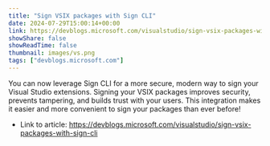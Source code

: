 ```yaml
---
title: "Sign VSIX packages with Sign CLI"
date: 2024-07-29T15:00:14+00:00
link: https://devblogs.microsoft.com/visualstudio/sign-vsix-packages-with-sign-cli
showShare: false
showReadTime: false
thumbnail: images/vs.png
tags: ["devblogs.microsoft.com"]
---
```

You can now leverage Sign CLI for a more secure, modern way to sign your Visual Studio extensions. Signing your VSIX packages improves security, prevents tampering, and builds trust with your users. This integration makes it easier and more convenient to sign your packages than ever before!

- Link to article: https://devblogs.microsoft.com/visualstudio/sign-vsix-packages-with-sign-cli
